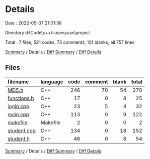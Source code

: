 # Details

Date : 2022-05-07 21:01:36

Directory d:\Code\c++\liusenyuan\project

Total : 7 files,  581 codes, 75 comments, 101 blanks, all 757 lines

[Summary](results.md) / Details / [Diff Summary](diff.md) / [Diff Details](diff-details.md)

## Files
| filename | language | code | comment | blank | total |
| :--- | :--- | ---: | ---: | ---: | ---: |
| [MD5.h](/MD5.h) | C++ | 246 | 70 | 54 | 370 |
| [functions.h](/functions.h) | C++ | 17 | 0 | 8 | 25 |
| [login.cpp](/login.cpp) | C++ | 23 | 5 | 4 | 32 |
| [main.cpp](/main.cpp) | C++ | 113 | 0 | 9 | 122 |
| [makefile](/makefile) | Makefile | 2 | 0 | 0 | 2 |
| [student.cpp](/student.cpp) | C++ | 134 | 0 | 18 | 152 |
| [student.h](/student.h) | C++ | 46 | 0 | 8 | 54 |

[Summary](results.md) / Details / [Diff Summary](diff.md) / [Diff Details](diff-details.md)